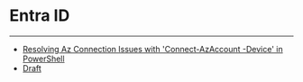 # Entra ID

---

- [Resolving Az Connection Issues with 'Connect-AzAccount -Device' in PowerShell](./azconnect-device.md)
- [Draft](./testpage1.md)